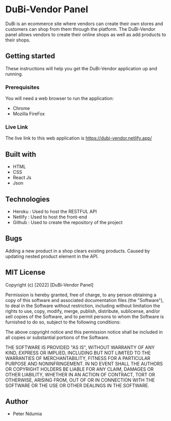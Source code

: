 # DuBi-Vendor Panel
DuBi is an ecommerce site where vendors can create their own stores and customers can shop from them through the platform. The DuBi-Vendor panel allows vendors to create their online shops as well as add products to their shops.

## Getting started

These instructions will help you get the DuBi-Vendor application up and running.

### Prerequisites

You will need a web browser to run the application:
- Chrome
- Mozilla FireFox


### Live Link

The live link to this web application is https://dubi-vendor.netlify.app/

## Built with

- HTML
- CSS
- React Js
- Json

## Technologies 

- Heroku : Used to host the RESTFUL API 
- Netlify : Used to host the front-end 
- Github : Used to create the repository of the project

## Bugs

Adding a new product in a shop clears existing products. Caused by updating nested product element in the API.



## MIT License

Copyright (c) [2022] [DuBi-Vendor Panel]

Permission is hereby granted, free of charge, to any person obtaining a copy
of this software and associated documentation files (the "Software"), to deal
in the Software without restriction, including without limitation the rights
to use, copy, modify, merge, publish, distribute, sublicense, and/or sell
copies of the Software, and to permit persons to whom the Software is
furnished to do so, subject to the following conditions:

The above copyright notice and this permission notice shall be included in all
copies or substantial portions of the Software.

THE SOFTWARE IS PROVIDED "AS IS", WITHOUT WARRANTY OF ANY KIND, EXPRESS OR
IMPLIED, INCLUDING BUT NOT LIMITED TO THE WARRANTIES OF MERCHANTABILITY,
FITNESS FOR A PARTICULAR PURPOSE AND NONINFRINGEMENT. IN NO EVENT SHALL THE
AUTHORS OR COPYRIGHT HOLDERS BE LIABLE FOR ANY CLAIM, DAMAGES OR OTHER
LIABILITY, WHETHER IN AN ACTION OF CONTRACT, TORT OR OTHERWISE, ARISING FROM,
OUT OF OR IN CONNECTION WITH THE SOFTWARE OR THE USE OR OTHER DEALINGS IN THE
SOFTWARE.

## Author

- Peter Ndumia
